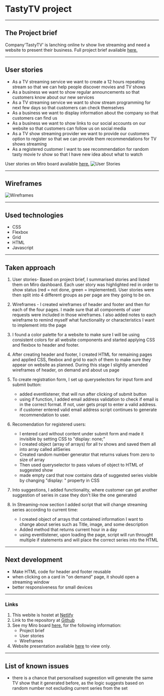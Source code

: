 # TastyTV project

---

## The Project brief

Company'TastyTV' is lanching online tv show live streaming and need a website to present their business.
Full project brief available [here.](https://docs.google.com/document/d/1qGlMeesgE4X4n4XjRT_8b_scOuI4E2VREpSwqyOmvUw/edit#)

---

## User stories

- As a TV streaming service we want to create a 12 hours repeating stream so that we can help people discover movies and TV shows
- As a business we want to show regular announcements so that customers know about our new services
- As a TV streaming service we want to show stream programming for next few days so that customers can check themselves
- As a business we want to display information about the company so that customers can find us
- As a business we want to show links to our social accounts on our website so that customers can follow us on social media
- As a TV show streaming provider we want to provide our customers option to register so that we can provide them recommendations for TV shows streaming
- As a registered customer I want to see recommendation for random tasty movie tv show so that I have new idea about what to watch

User stories on Miro board available [here.](https://miro.com/app/board/o9J_l9fwBok=/)
![User Stories](http://tomasadamcik.com/Bootcamp/1.%20Project%201%20-%20Tasty%20TV/User%20Stories.JPG)

---

## Wireframes

![Wireframes](http://tomasadamcik.com/Bootcamp/1.%20Project%201%20-%20Tasty%20TV/Wireframes%20v2.JPG)

---

## Used technologies

- CSS
- Flexbox
- Grid
- HTML
- Javascript

---

## Taken approach

1.  User stories- Based on project brief, I summarised stories and listed them on Miro dashboard. Each user story was highlighted red in order to show status (red = not done, green = implemented). User stories were then split into 4 different groups as per page are they going to be on.
2.  Wireframes - I created wireframes of header and footer and then for each of the four pages. I made sure that all components of user requests were included in those wireframes. I also added notes to each wireframe to remind myself what functionality or characteristics I want to implement into the page
3.  I found a color palette for a website to make sure I will be using consistent colors for all website components and started applying CSS and flexbox to header and footer.
4.  After creating header and footer, I created HTML for remaining pages and applied CSS, flexbox and grid to each of them to make sure they appear on website as planned. During this stage I slightly amended wireframes of header, on demand and about us page
5.  To create registration form, I set up queryselectors for input form and submit button:
    - added eventlistener, that will run after clicking of submit button
    - using if function, I added email address validation to check if email is in the correct format. If not, user gets propt to enter a valid address.
    - if customer entered valid email address script continues to generate recommendation to user.
6.  Recomendation for registered users:
    - I entered card without content under submit form and made it invisible by setting CSS to "display: none;"
    - I created object (array of arrays) for all tv shows and saved them all into array called allSeries
    - Created random number generator that returns values from zero to size of array
    - Then used queryselector to pass values of object to HTML of suggested show
    - made empty card that now contains data of suggested series visible by changing "display: " property in CSS
7.  Into suggestions, I added functionality, where customer can get another suggestion of series in case they don't like the one generated
8.  In Streaming-now section I added script that will change streaming series according to current time:

    - I created object of arrays that contained information I want to change about series such as Title, image, and some description
    - Added method that returns current hour in a day
    - using eventlistener, upon loading the page, script will run throught multiple if statements and will place the correct series into the HTML

---

## Next development

- Make HTML code for header and footer reusable
- when clicking on a card in "on demand" page, it should open a streaming window
- better responsiveness for small devices

---

### Links

1. This webite is hostet at [Netlify](https://csb-wcw60.netlify.app/)
2. Link to the repository at [Github](https://github.com/TomasAdamcik-dotcom/Project_1-TastyTV.git)
3. See my Miro board [here.](https://miro.com/app/board/o9J_l9fwBok=/) for the following information:
    - Project brief
    - User stories
    - Wireframes
4. Website presentation available [here](https://docs.google.com/presentation/d/18hI1ws3YTXWLts5xR4CWyrrDdq9kAI12mvUfDb7_MM8/edit?usp=sharing) to view only.

---

## List of known issues

- there is a chance that personalised sugeestion will generate the same TV show that it generated before, as the logic suggests based on random number not excluding current series from the set
